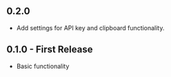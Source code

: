 ## 0.2.0
* Add settings for API key and clipboard functionality.

## 0.1.0 - First Release
* Basic functionality

